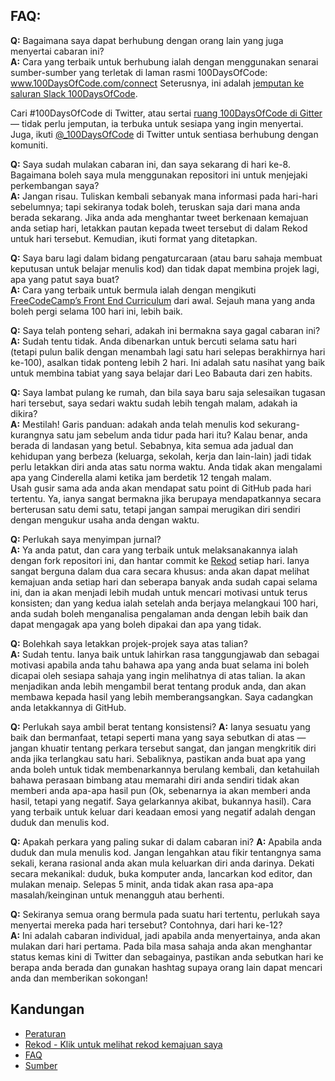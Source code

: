 ## FAQ:
  **Q:** Bagaimana saya dapat berhubung dengan orang lain yang juga menyertai cabaran ini?  
  **A:** Cara yang terbaik untuk berhubung ialah dengan menggunakan senarai sumber-sumber yang terletak di laman rasmi 100DaysOfCode:
  www.100DaysOfCode.com/connect 
  Seterusnya, ini adalah [jemputan ke saluran Slack 100DaysOfCode](https://join.slack.com/t/100xcode/shared_invite/enQtMzA2NzUyODY4MTgyLWM2NzMzYzBmZTcwOTk0MzM2YTI5OWQzM2M3ZTVjZTUyMTE0NDk3ZjdiZmExNGU5Mjg3ODgzZTQxODI3YTNjZjA).
  
  Cari #100DaysOfCode di Twitter, atau sertai [ruang 100DaysOfCode di Gitter](https://gitter.im/Kallaway/100DaysOfCode) — tidak perlu jemputan, ia terbuka untuk sesiapa yang ingin menyertai. Juga, ikuti [@_100DaysOfCode](https://twitter.com/_100DaysOfCode) di Twitter untuk sentiasa berhubung dengan komuniti.

  **Q:** Saya sudah mulakan cabaran ini, dan saya sekarang di hari ke-8. Bagaimana boleh saya mula menggunakan repositori ini untuk menjejaki perkembangan saya?  
  **A:** Jangan risau. Tuliskan kembali sebanyak mana informasi pada hari-hari sebelumnya; tapi sekiranya todak boleh, teruskan saja dari mana anda berada sekarang. Jika anda ada menghantar tweet berkenaan kemajuan anda setiap hari, letakkan pautan kepada tweet tersebut di dalam Rekod untuk hari tersebut. Kemudian, ikuti format yang ditetapkan.

  **Q:** Saya baru lagi dalam bidang pengaturcaraan (atau baru sahaja membuat keputusan untuk belajar menulis kod) dan tidak dapat membina projek lagi, apa yang patut saya buat?  
  **A:** Cara yang terbaik untuk bermula ialah dengan mengikuti [FreeCodeCamp’s Front End Curriculum](https://www.freecodecamp.com/) dari awal. Sejauh mana yang anda boleh pergi selama 100 hari ini, lebih baik.  

  **Q:** Saya telah ponteng sehari, adakah ini bermakna saya gagal cabaran ini?  
  **A:** Sudah tentu tidak. Anda dibenarkan untuk bercuti selama satu hari (tetapi pulun balik dengan menambah lagi satu hari selepas berakhirnya hari ke-100), asalkan tidak ponteng lebih 2 hari. Ini adalah satu nasihat yang baik untuk membina tabiat yang saya belajar dari Leo Babauta dari zen habits.  

  **Q:** Saya lambat pulang ke rumah, dan bila saya baru saja selesaikan tugasan hari tersebut, saya sedari waktu sudah lebih tengah malam, adakah ia dikira?  
  **A:** Mestilah! Garis panduan: adakah anda telah menulis kod sekurang-kurangnya satu jam sebelum anda tidur pada hari itu? Kalau benar, anda berada di landasan yang betul.
  Sebabnya, kita semua ada jadual dan kehidupan yang berbeza (keluarga, sekolah, kerja dan lain-lain) jadi tidak perlu letakkan diri anda atas satu norma waktu. Anda tidak akan mengalami apa yang Cinderella alami ketika jam berdetik 12 tengah malam.  
  Usah gusir sama ada anda akan mendapat satu point di GitHub pada hari tertentu. Ya, ianya sangat bermakna jika berupaya mendapatkannya secara berterusan satu demi satu, tetapi jangan sampai merugikan diri sendiri dengan mengukur usaha anda dengan waktu.  

  **Q:** Perlukah saya menyimpan jurnal?  
  **A:** Ya anda patut, dan cara yang terbaik untuk melaksanakannya ialah dengan fork repositori ini, dan hantar commit ke [Rekod](log.md) setiap hari. Ianya sangat berguna dalam dua cara secara khusus: anda akan dapat melihat kemajuan anda setiap hari dan seberapa banyak anda sudah capai selama ini, dan ia akan menjadi lebih mudah untuk mencari motivasi untuk terus konsisten; dan yang kedua ialah setelah anda berjaya melangkaui 100 hari, anda sudah boleh menganalisa pengalaman anda dengan lebih baik dan dapat mengagak apa yang boleh dipakai dan apa yang tidak.

  **Q:** Bolehkah saya letakkan projek-projek saya atas talian?  
  **A:** Sudah tentu. Ianya baik untuk lahirkan rasa tanggungjawab dan sebagai motivasi apabila anda tahu bahawa apa yang anda buat selama ini boleh dicapai oleh sesiapa sahaja yang ingin melihatnya di atas talian. Ia akan menjadikan anda lebih mengambil berat tentang produk anda, dan akan membawa kepada hasil yang lebih memberangsangkan. Saya cadangkan anda letakkannya di GitHub.

  **Q:** Perlukah saya ambil berat tentang konsistensi?
  **A:** Ianya sesuatu yang baik dan bermanfaat, tetapi seperti mana yang saya sebutkan di atas — jangan khuatir tentang perkara tersebut sangat, dan jangan mengkritik diri anda jika terlangkau satu hari. Sebaliknya, pastikan anda buat apa yang anda boleh untuk tidak membenarkannya berulang kembali, dan ketahuilah bahawa perasaan bimbang atau memarahi diri anda sendiri tidak akan memberi anda apa-apa hasil pun (Ok, sebenarnya ia akan memberi anda hasil, tetapi yang negatif. Saya gelarkannya akibat, bukannya hasil). Cara yang terbaik untuk keluar dari keadaan emosi yang negatif adalah dengan duduk dan menulis kod.

  **Q:** Apakah perkara yang paling sukar di dalam cabaran ini? 
  **A:** Apabila anda duduk dan mula menulis kod. Jangan lengahkan atau fikir tentangnya sama sekali, kerana rasional anda akan mula keluarkan diri anda darinya. Dekati secara mekanikal: duduk, buka komputer anda, lancarkan kod editor, dan mulakan menaip. Selepas 5 minit, anda tidak akan rasa apa-apa masalah/keinginan untuk menangguh atau berhenti.  

  **Q:** Sekiranya semua orang bermula pada suatu hari tertentu, perlukah saya menyertai mereka pada hari tersebut? Contohnya, dari hari ke-12?  
  **A:** Ini adalah cabaran individual, jadi apabila anda menyertainya, anda akan mulakan dari hari pertama. Pada bila masa sahaja anda akan menghantar status kemas kini di Twitter dan sebagainya, pastikan anda sebutkan hari ke berapa anda berada dan gunakan hashtag supaya orang lain dapat mencari anda dan memberikan sokongan!  

## Kandungan
* [Peraturan](rules.md)
* [Rekod - Klik untuk melihat rekod kemajuan saya](log.md)
* [FAQ](FAQ.md)
* [Sumber](resources.md)
